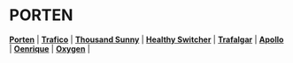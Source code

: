 # PORTEN

[**Porten**](https://folick.github.io/Porten/) |
[**Trafico**](https://folick.github.io/Trafico/) |
[**Thousand Sunny**](https://folick.github.io/Thousand-Sunny/) |
[**Healthy Switcher**](https://folick.github.io/Healthy-Switcher/) |
[**Trafalgar**](https://folick.github.io/Trafalgar/) |
[**Apollo**](https://folick.github.io/Apollo/) |
[**Oenrique**](https://folick.github.io/Oenrique/) |
[**Oxygen**](https://folick.github.io/Oxygen/) |
